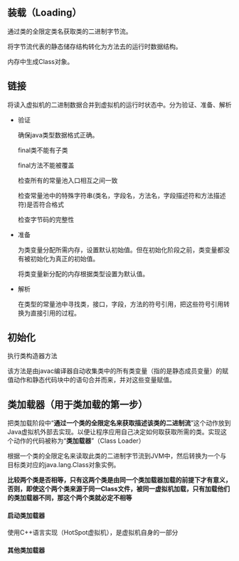 ## 装载（Loading）

通过类的全限定类名获取类的二进制字节流。

将字节流代表的静态储存结构转化为方法去的运行时数据结构。

内存中生成Class对象。

## 链接

将读入虚拟机的二进制数据合并到虚拟机的运行时状态中。分为验证、准备、解析

- 验证

  确保java类型数据格式正确。

  final类不能有子类

  final方法不能被覆盖

  检查所有的常量池入口相互之间一致

  检查常量池中的特殊字符串(类名，字段名，方法名，字段描述符和方法描述符)是否符合格式

  检查字节码的完整性

- 准备

  为类变量分配所需内存，设置默认初始值。但在初始化阶段之前，类变量都没有被初始化为真正的初始值。

  将类变量新分配的内存根据类型设置为默认值。

- 解析

  在类型的常量池中寻找类，接口，字段，方法的符号引用，把这些符号引用转换为直接引用的过程。

## 初始化

执行类构造器方法

该方法是由javac编译器自动收集类中的所有类变量（指的是静态成员变量）的赋值动作和静态代码块中的语句合并而来，并对这些变量赋值。





## 类加载器（用于类加载的第一步）

把类加载阶段中“**通过一个类的全限定名来获取描述该类的二进制流**”这个动作放到Java虚拟机外部去实现。以便让程序应用自己决定如何取获取所需的类。实现这个动作的代码被称为“**类加载器**”（Class Loader）

根据一个类的全限定名来读取此类的二进制字节流到JVM中，然后转换为一个与目标类对应的java.lang.Class对象实例。

**比较两个类是否相等，只有这两个类是由同一个类加载器加载的前提下才有意义，否则，即使这个两个类来源于同一Class文件，被同一虚拟机加载，只有加载他们的类加载器不同，那这个两个类就必定不相等**



#### 启动类加载器

使用C++语言实现（HotSpot虚拟机），是虚拟机自身的一部分

#### 其他类加载器

